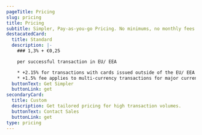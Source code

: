 ```yaml
---
pageTitle: Pricing
slug: pricing
title: Pricing
subtitle: Simpler, Pay-as-you-go Pricing. No minimums, no monthly fees.
destacatedCard:
  title: Standard
  description: |-
    ### 1,3% + €0,25

    per successful transaction in EU/ EEA

    * +2.15% for transactions with cards issued outside of the EU/ EEA
    * +1.5% fee applies to multi-currency transactions for major currencies
  buttonText: Get Simpler
  buttonLink: get
secondaryCard:
  title: Custom
  description: Get tailored pricing for high transaction volumes.
  buttonText: Contact Sales
  buttonLink: get
type: pricing
---
```

